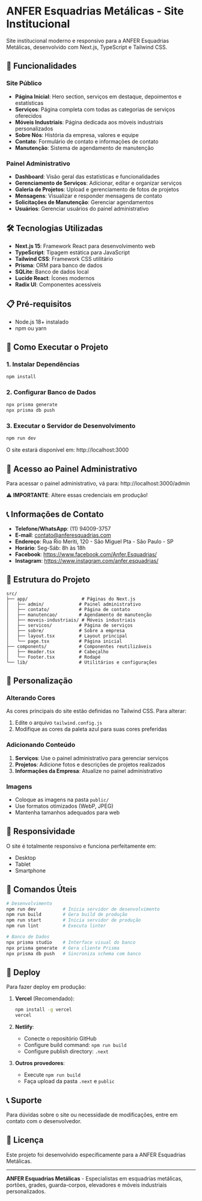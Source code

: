 # ANFER Esquadrias Metálicas - Site Institucional

Site institucional moderno e responsivo para a ANFER Esquadrias Metálicas, desenvolvido com Next.js, TypeScript e Tailwind CSS.

## 🚀 Funcionalidades

### Site Público
- **Página Inicial**: Hero section, serviços em destaque, depoimentos e estatísticas
- **Serviços**: Página completa com todas as categorias de serviços oferecidos
- **Móveis Industriais**: Página dedicada aos móveis industriais personalizados
- **Sobre Nós**: História da empresa, valores e equipe
- **Contato**: Formulário de contato e informações de contato
- **Manutenção**: Sistema de agendamento de manutenção

### Painel Administrativo
- **Dashboard**: Visão geral das estatísticas e funcionalidades
- **Gerenciamento de Serviços**: Adicionar, editar e organizar serviços
- **Galeria de Projetos**: Upload e gerenciamento de fotos de projetos
- **Mensagens**: Visualizar e responder mensagens de contato
- **Solicitações de Manutenção**: Gerenciar agendamentos
- **Usuários**: Gerenciar usuários do painel administrativo

## 🛠️ Tecnologias Utilizadas

- **Next.js 15**: Framework React para desenvolvimento web
- **TypeScript**: Tipagem estática para JavaScript
- **Tailwind CSS**: Framework CSS utilitário
- **Prisma**: ORM para banco de dados
- **SQLite**: Banco de dados local
- **Lucide React**: Ícones modernos
- **Radix UI**: Componentes acessíveis

## 📋 Pré-requisitos

- Node.js 18+ instalado
- npm ou yarn

## 🚀 Como Executar o Projeto

### 1. Instalar Dependências
```bash
npm install
```

### 2. Configurar Banco de Dados
```bash
npx prisma generate
npx prisma db push
```

### 3. Executar o Servidor de Desenvolvimento
```bash
npm run dev
```

O site estará disponível em: http://localhost:3000

## 🔐 Acesso ao Painel Administrativo

Para acessar o painel administrativo, vá para: http://localhost:3000/admin

⚠️ **IMPORTANTE**: Altere essas credenciais em produção!

## 📞 Informações de Contato

- **Telefone/WhatsApp**: (11) 94009-3757
- **E-mail**: contato@anferesquadrias.com
- **Endereço**: Rua Rio Meriti, 120 - São Miguel Pta - São Paulo - SP
- **Horário**: Seg-Sáb: 8h às 18h
- **Facebook**: https://www.facebook.com/Anfer.Esquadrias/
- **Instagram**: https://www.instagram.com/anfer.esquadrias/

## 📁 Estrutura do Projeto

```
src/
├── app/                    # Páginas do Next.js
│   ├── admin/             # Painel administrativo
│   ├── contato/           # Página de contato
│   ├── manutencao/        # Agendamento de manutenção
│   ├── moveis-industriais/ # Móveis industriais
│   ├── servicos/          # Página de serviços
│   ├── sobre/             # Sobre a empresa
│   ├── layout.tsx         # Layout principal
│   └── page.tsx           # Página inicial
├── components/            # Componentes reutilizáveis
│   ├── Header.tsx         # Cabeçalho
│   └── Footer.tsx         # Rodapé
└── lib/                   # Utilitários e configurações
```

## 🎨 Personalização

### Alterando Cores
As cores principais do site estão definidas no Tailwind CSS. Para alterar:
1. Edite o arquivo `tailwind.config.js`
2. Modifique as cores da paleta azul para suas cores preferidas

### Adicionando Conteúdo
1. **Serviços**: Use o painel administrativo para gerenciar serviços
2. **Projetos**: Adicione fotos e descrições de projetos realizados
3. **Informações da Empresa**: Atualize no painel administrativo

### Imagens
- Coloque as imagens na pasta `public/`
- Use formatos otimizados (WebP, JPEG)
- Mantenha tamanhos adequados para web

## 📱 Responsividade

O site é totalmente responsivo e funciona perfeitamente em:
- Desktop
- Tablet
- Smartphone

## 🔧 Comandos Úteis

```bash
# Desenvolvimento
npm run dev          # Inicia servidor de desenvolvimento
npm run build        # Gera build de produção
npm run start        # Inicia servidor de produção
npm run lint         # Executa linter

# Banco de Dados
npx prisma studio    # Interface visual do banco
npx prisma generate  # Gera cliente Prisma
npx prisma db push   # Sincroniza schema com banco
```

## 🚀 Deploy

Para fazer deploy em produção:

1. **Vercel** (Recomendado):
   ```bash
   npm install -g vercel
   vercel
   ```

2. **Netlify**:
   - Conecte o repositório GitHub
   - Configure build command: `npm run build`
   - Configure publish directory: `.next`

3. **Outros provedores**:
   - Execute `npm run build`
   - Faça upload da pasta `.next` e `public`

## 📞 Suporte

Para dúvidas sobre o site ou necessidade de modificações, entre em contato com o desenvolvedor.

## 📄 Licença

Este projeto foi desenvolvido especificamente para a ANFER Esquadrias Metálicas.

---

**ANFER Esquadrias Metálicas** - Especialistas em esquadrias metálicas, portões, grades, guarda-corpos, elevadores e móveis industriais personalizados.
